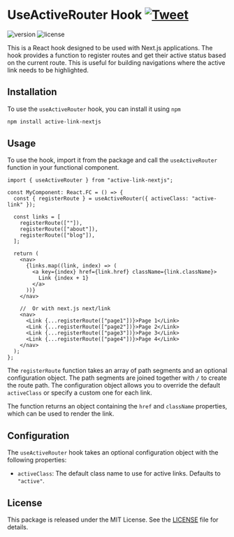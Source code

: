 # UseActiveRouter Hook  <a href="https://twitter.com/intent/tweet?text=%22Effortlessly%20Highlight%20Active%20Links%20in%20Your%20Next.js%20Application%20with%20useActiveRouter%20Hook%22%20by%20Rishabh%20%23DEVCommunity%20https%3A%2F%2Fdev.to%2Frishabhrpg%2Feffortlessly-highlight-active-links-in-your-nextjs-application-with-useactiverouter-hook-mfb" target="_blank">![Tweet](https://img.shields.io/twitter/url/http/shields.io.svg?style=social&logo=twitter)</a>
![version](https://img.shields.io/badge/version-1.1.0-blue.svg) ![license](https://img.shields.io/badge/license-MIT-blue.svg)

This is a React hook designed to be used with Next.js applications. The hook provides a function to register routes and get their active status based on the current route. This is useful for building navigations where the active link needs to be highlighted.

## Installation

To use the `useActiveRouter` hook, you can install it using `npm`

```bash
npm install active-link-nextjs
```

## Usage

To use the hook, import it from the package and call the `useActiveRouter` function in your functional component.

```tsx
import { useActiveRouter } from "active-link-nextjs";

const MyComponent: React.FC = () => {
  const { registerRoute } = useActiveRouter({ activeClass: "active-link" });

  const links = [
    registerRoute([""]),
    registerRoute(["about"]),
    registerRoute(["blog"]),
  ];

  return (
    <nav>
      {links.map((link, index) => (
        <a key={index} href={link.href} className={link.className}>
          Link {index + 1}
        </a>
      ))}
    </nav>

    //  Or with next.js next/link
    <nav>
      <Link {...registerRoute(["page1"])}>Page 1</Link>
      <Link {...registerRoute(["page2"])}>Page 2</Link>
      <Link {...registerRoute(["page3"])}>Page 3</Link>
      <Link {...registerRoute(["page4"])}>Page 4</Link>
    </nav>
  );
};
```

The `registerRoute` function takes an array of path segments and an optional configuration object. The path segments are joined together with `/` to create the route path. The configuration object allows you to override the default `activeClass` or specify a custom one for each link.

The function returns an object containing the `href` and `className` properties, which can be used to render the link.

## Configuration

The `useActiveRouter` hook takes an optional configuration object with the following properties:

- `activeClass`: The default class name to use for active links. Defaults to `"active"`.

## License

This package is released under the MIT License. See the [LICENSE](https://github.com/username/repo/blob/master/LICENSE) file for details.
